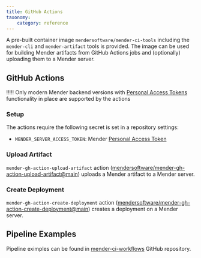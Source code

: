 ```yaml
---
title: GitHub Actions
taxonomy:
    category: reference
---
```


A pre-built container image `mendersoftware/mender-ci-tools` including the `mender-cli` and `mender-artifact` tools is provided. The image can be used for building Mender artifacts from GitHub Actions jobs and (optionally) uploading them to a Mender server.

## GitHub Actions

!!!!! Only modern Mender backend versions with [Personal Access Tokens](../../01.Using-the-apis/docs.md#personal-access-tokens) functionality in place are supported by the actions

### Setup
The actions require the following secret is set in a repository settings:
- `MENDER_SERVER_ACCESS_TOKEN`: Mender [Personal Access Token](../../01.Using-the-apis/docs.md#personal-access-tokens)

### Upload Artifact
`mender-gh-action-upload-artifact` action ([mendersoftware/mender-gh-action-upload-artifact@main](https://github.com/mendersoftware/mender-gh-action-upload-artifact)) uploads a Mender artifact to a Mender server.

### Create Deployment
`mender-gh-action-create-deployment` action ([mendersoftware/mender-gh-action-create-deployment@main](https://github.com/mendersoftware/mender-gh-action-create-deployment)) creates a deployment on a Mender server.

## Pipeline Examples
Pipeline eximples can be found in [mender-ci-workflows](https://github.com/mendersoftware/mender-ci-workflows/tree/master/examples/github) GitHub repository.
